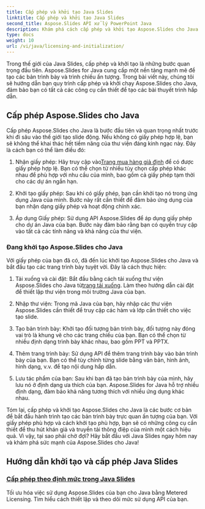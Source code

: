 ```yaml
---
title: Cấp phép và khởi tạo Java Slides
linktitle: Cấp phép và khởi tạo Java Slides
second_title: Aspose.Slides API xử lý PowerPoint Java
description: Khám phá cách cấp phép và khởi tạo Aspose.Slides cho Java một cách hiệu quả trong các hướng dẫn toàn diện của chúng tôi. Bắt đầu với Java Slides ngay bây giờ!
type: docs
weight: 10
url: /vi/java/licensing-and-initialization/
---
```


Trong thế giới của Java Slides, cấp phép và khởi tạo là những bước quan trọng đầu tiên. Aspose.Slides for Java cung cấp một nền tảng mạnh mẽ để tạo các bản trình bày và trình chiếu ấn tượng. Trong bài viết này, chúng tôi sẽ hướng dẫn bạn quy trình cấp phép và khởi chạy Aspose.Slides cho Java, đảm bảo bạn có tất cả các công cụ cần thiết để tạo các bài thuyết trình hấp dẫn.

## Cấp phép Aspose.Slides cho Java

Cấp phép Aspose.Slides cho Java là bước đầu tiên và quan trọng nhất trước khi đi sâu vào thế giới tạo slide động. Nếu không có giấy phép hợp lệ, bạn sẽ không thể khai thác hết tiềm năng của thư viện đáng kinh ngạc này. Đây là cách bạn có thể làm điều đó:

1.  Nhận giấy phép: Hãy truy cập vào[Trang mua hàng giả định](https://purchase.aspose.com/buy) để có được giấy phép hợp lệ. Bạn có thể chọn từ nhiều tùy chọn cấp phép khác nhau để phù hợp với nhu cầu của mình, bao gồm cả giấy phép tạm thời cho các dự án ngắn hạn.

2. Khởi tạo giấy phép: Sau khi có giấy phép, bạn cần khởi tạo nó trong ứng dụng Java của mình. Bước này rất cần thiết để đảm bảo ứng dụng của bạn nhận dạng giấy phép và hoạt động chính xác.

3. Áp dụng Giấy phép: Sử dụng API Aspose.Slides để áp dụng giấy phép cho dự án Java của bạn. Bước này đảm bảo rằng bạn có quyền truy cập vào tất cả các tính năng và khả năng của thư viện.

### Đang khởi tạo Aspose.Slides cho Java

Với giấy phép của bạn đã có, đã đến lúc khởi tạo Aspose.Slides cho Java và bắt đầu tạo các trang trình bày tuyệt vời. Đây là cách thực hiện:

1.  Tải xuống và cài đặt: Bắt đầu bằng cách tải xuống thư viện Aspose.Slides cho Java từ[trang tải xuống](https://releases.aspose.com/slides/net/). Làm theo hướng dẫn cài đặt để thiết lập thư viện trong môi trường Java của bạn.

2. Nhập thư viện: Trong mã Java của bạn, hãy nhập các thư viện Aspose.Slides cần thiết để truy cập các hàm và lớp cần thiết cho việc tạo slide.

3. Tạo bản trình bày: Khởi tạo đối tượng bản trình bày, đối tượng này đóng vai trò là khung vẽ cho các trang chiếu của bạn. Bạn có thể chọn từ nhiều định dạng trình bày khác nhau, bao gồm PPT và PPTX.

4. Thêm trang trình bày: Sử dụng API để thêm trang trình bày vào bản trình bày của bạn. Bạn có thể tùy chỉnh từng slide bằng văn bản, hình ảnh, hình dạng, v.v. để tạo nội dung hấp dẫn.

5. Lưu tác phẩm của bạn: Sau khi bạn đã tạo bản trình bày của mình, hãy lưu nó ở định dạng ưa thích của bạn. Aspose.Slides for Java hỗ trợ nhiều định dạng, đảm bảo khả năng tương thích với nhiều ứng dụng khác nhau.

Tóm lại, cấp phép và khởi tạo Aspose.Slides cho Java là các bước cơ bản để bắt đầu hành trình tạo các bản trình bày trực quan ấn tượng của bạn. Với giấy phép phù hợp và cách khởi tạo phù hợp, bạn sẽ có những công cụ cần thiết để thu hút khán giả và truyền tải thông điệp của mình một cách hiệu quả. Vì vậy, tại sao phải chờ đợi? Hãy bắt đầu với Java Slides ngay hôm nay và khám phá sức mạnh của Aspose.Slides cho Java!
## Hướng dẫn khởi tạo và cấp phép Java Slides
### [Cấp phép theo định mức trong Java Slides](./metered-licensing-java-slides/)
Tối ưu hóa việc sử dụng Aspose.Slides của bạn cho Java bằng Metered Licensing. Tìm hiểu cách thiết lập và theo dõi mức sử dụng API của bạn.